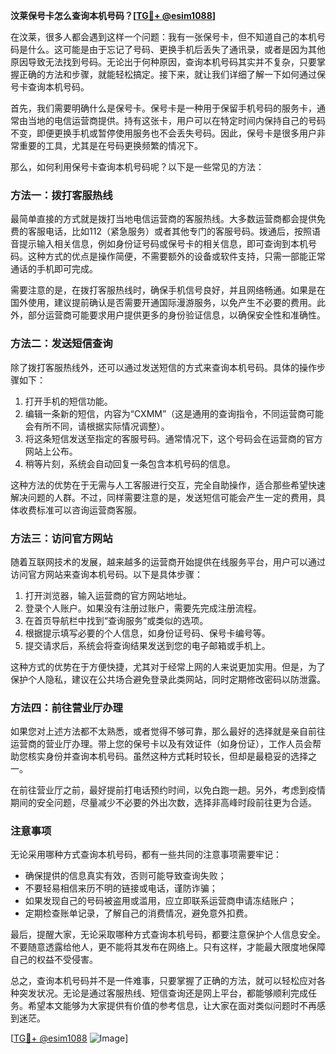 **汶莱保号卡怎么查询本机号码？[[TG💪+ @esim1088](https://t.me/s/esim1088)]**

在汶莱，很多人都会遇到这样一个问题：我有一张保号卡，但不知道自己的本机号码是什么。这可能是由于忘记了号码、更换手机后丢失了通讯录，或者是因为其他原因导致无法找到号码。无论出于何种原因，查询本机号码其实并不复杂，只要掌握正确的方法和步骤，就能轻松搞定。接下来，就让我们详细了解一下如何通过保号卡查询本机号码。

首先，我们需要明确什么是保号卡。保号卡是一种用于保留手机号码的服务卡，通常由当地的电信运营商提供。持有这张卡，用户可以在特定时间内保持自己的号码不变，即便更换手机或暂停使用服务也不会丢失号码。因此，保号卡是很多用户非常重要的工具，尤其是在号码更换频繁的情况下。

那么，如何利用保号卡查询本机号码呢？以下是一些常见的方法：

### 方法一：拨打客服热线

最简单直接的方式就是拨打当地电信运营商的客服热线。大多数运营商都会提供免费的客服电话，比如112（紧急服务）或者其他专门的客服号码。拨通后，按照语音提示输入相关信息，例如身份证号码或保号卡的相关信息，即可查询到本机号码。这种方式的优点是操作简便，不需要额外的设备或软件支持，只需一部能正常通话的手机即可完成。

需要注意的是，在拨打客服热线时，确保手机信号良好，并且网络畅通。如果是在国外使用，建议提前确认是否需要开通国际漫游服务，以免产生不必要的费用。此外，部分运营商可能要求用户提供更多的身份验证信息，以确保安全性和准确性。

### 方法二：发送短信查询

除了拨打客服热线外，还可以通过发送短信的方式来查询本机号码。具体的操作步骤如下：
1. 打开手机的短信功能。
2. 编辑一条新的短信，内容为“CXMM”（这是通用的查询指令，不同运营商可能会有所不同，请根据实际情况调整）。
3. 将这条短信发送至指定的客服号码。通常情况下，这个号码会在运营商的官方网站上公布。
4. 稍等片刻，系统会自动回复一条包含本机号码的信息。

这种方法的优势在于无需与人工客服进行交互，完全自助操作，适合那些希望快速解决问题的人群。不过，同样需要注意的是，发送短信可能会产生一定的费用，具体收费标准可以咨询运营商客服。

### 方法三：访问官方网站

随着互联网技术的发展，越来越多的运营商开始提供在线服务平台，用户可以通过访问官方网站来查询本机号码。以下是具体步骤：
1. 打开浏览器，输入运营商的官方网站地址。
2. 登录个人账户。如果没有注册过账户，需要先完成注册流程。
3. 在首页导航栏中找到“查询服务”或类似的选项。
4. 根据提示填写必要的个人信息，如身份证号码、保号卡编号等。
5. 提交请求后，系统会将查询结果发送到您的电子邮箱或手机上。

这种方式的优势在于方便快捷，尤其对于经常上网的人来说更加实用。但是，为了保护个人隐私，建议在公共场合避免登录此类网站，同时定期修改密码以防泄露。

### 方法四：前往营业厅办理

如果您对上述方法都不太熟悉，或者觉得不够可靠，那么最好的选择就是亲自前往运营商的营业厅办理。带上您的保号卡以及有效证件（如身份证），工作人员会帮助您核实身份并查询本机号码。虽然这种方式耗时较长，但却是最稳妥的选择之一。

在前往营业厅之前，最好提前打电话预约时间，以免白跑一趟。另外，考虑到疫情期间的安全问题，尽量减少不必要的外出次数，选择非高峰时段前往更为合适。

### 注意事项

无论采用哪种方式查询本机号码，都有一些共同的注意事项需要牢记：
- 确保提供的信息真实有效，否则可能导致查询失败；
- 不要轻易相信来历不明的链接或电话，谨防诈骗；
- 如果发现自己的号码被盗用或滥用，应立即联系运营商申请冻结账户；
- 定期检查账单记录，了解自己的消费情况，避免意外扣费。

最后，提醒大家，无论采取哪种方式查询本机号码，都要注意保护个人信息安全。不要随意透露给他人，更不能将其发布在网络上。只有这样，才能最大限度地保障自己的权益不受侵害。

总之，查询本机号码并不是一件难事，只要掌握了正确的方法，就可以轻松应对各种突发状况。无论是通过客服热线、短信查询还是网上平台，都能够顺利完成任务。希望本文能够为大家提供有价值的参考信息，让大家在面对类似问题时不再感到迷茫。

[[TG💪+ @esim1088](https://t.me/s/esim1088) ![Image](https://i.postimg.cc/4NQfJmqS/Snipaste-2025-05-13-00-14-12.png)]